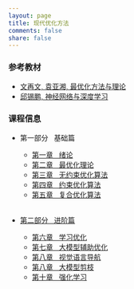 ```yaml
---
layout: page
title: 现代优化方法
comments: false
share: false
---
```




### 参考教材
* <a href="http://faculty.bicmr.pku.edu.cn/~wenzw/optbook.html" class="textlink" target="_blank"> 文再文, 袁亚湘, 最优化方法与理论</a><br>
* <a href="https://nndl.github.io/" class="textlink" target="_blank"> 邱锡鹏, 神经网络与深度学习 </a><br>



### 课程信息 

- 第一部分 &nbsp;  基础篇<br>
  -  <a href="../OPT/绪论.pdf" class="textlink" target="_blank">  第一章 &nbsp;  绪论<br>
  -  <a href="../OPT/最优化理论.pdf" class="textlink" target="_blank">  第二章 &nbsp;  最优化理论<br>
  -  <a href="../OPT/无约束优化算法.pdf" class="textlink" target="_blank">  第三章 &nbsp;  无约束优化算法<br>
  -  <a href="../OPT/约束优化算法.pdf" class="textlink" target="_blank">  第四章 &nbsp;  约束优化算法<br>
  -  <a href="../OPT/复合优化算法.pdf" class="textlink" target="_blank">  第五章 &nbsp;  复合优化算法<br><br>


- 第二部分 &nbsp;  进阶篇<br>
  - 第六章 &nbsp;  学习优化 <br>
  - 第七章 &nbsp;  大模型辅助优化 <br>
  - 第八章 &nbsp;  视觉语言导航 <br>
  - 第八章 &nbsp;  大模型剪枝 <br>
  - 第十章 &nbsp;  强化学习 <br>
